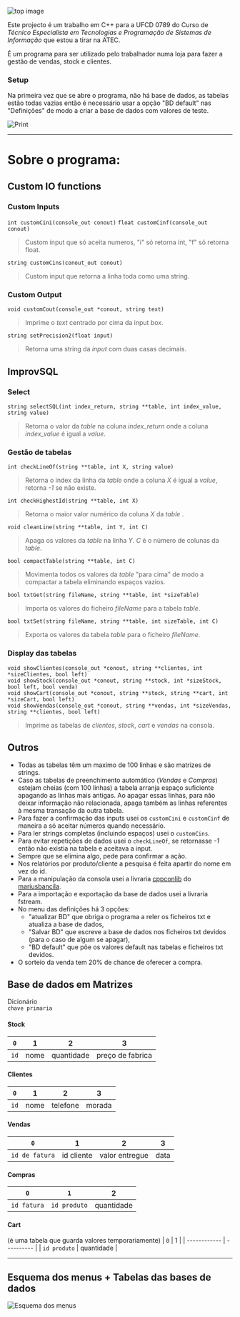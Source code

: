 ![top image](./Other/cabecalho.png)

Este projecto é um trabalho em C++ para a UFCD 0789 do Curso de *Técnico Especialista em Tecnologias e Programação de Sistemas de Informação* que estou a tirar na ATEC.

É um programa para ser utilizado pelo trabalhador numa loja para fazer a gestão de vendas, stock e clientes.

### Setup

Na primeira vez que se abre o programa, não há base de dados, as tabelas estão todas vazias então é necessário usar a opção "BD default" nas "Definições" de modo a criar a base de dados com valores de teste.

![Print](/Other/Print.png)


---

# Sobre o programa:

## Custom IO functions

### Custom Inputs

`int customCini(console_out conout)`
`float customCinf(console_out conout)`
>Custom input que só aceita numeros, "i" só retorna int, "f" só retorna float.

`string customCins(conout_out conout)`
>Custom input que retorna a linha toda como uma string.

### Custom Output

`void customCout(console_out *conout, string text)`
>Imprime o *text* centrado por cima da input box.

`string setPrecision2(float input)`
>Retorna uma string da *input* com duas casas decimais.

## ImprovSQL

### Select

`string selectSQL(int index_return, string **table, int index_value, string value)`
>Retorna o valor da *table* na coluna *index_return* onde a coluna *index_value* é igual a *value*.

### Gestão de tabelas

`int checkLineOf(string **table, int X, string value)` 
>Retorna o index da linha da *table* onde a coluna *X* é igual a *value*, retorna *-1* se não existe.

`int checkHighestId(string **table, int X)`
>Retorna o maior valor numérico da coluna *X* da *table* .

`void cleanLine(string **table, int Y, int C)`
>Apaga os valores da *table* na linha *Y*. *C* é o número de colunas da *table*.

`bool compactTable(string **table, int C)`
>Movimenta todos os valores da *table* "para cima" de modo a compactar a tabela eliminando espaços vazios.

`bool txtGet(string fileName, string **table, int *sizeTable)`
>Importa os valores do ficheiro *fileName* para a tabela *table*.

`bool txtSet(string fileName, string **table, int sizeTable, int C)`
>Exporta os valores da tabela *table* para o ficheiro *fileName*.

### Display das tabelas

`void showClientes(console_out *conout, string **clientes, int *sizeClientes, bool left)`  
`void showStock(console_out *conout, string **stock, int *sizeStock, bool left, bool venda)`  
`void showCart(console_out *conout, string **stock, string **cart, int *sizeCart, bool left)`  
`void showVendas(console_out *conout, string **vendas, int *sizeVendas, string **clientes, bool left)`  
>Imprime as tabelas de *clientes*, *stock*, *cart* e *vendas* na consola.

## Outros

- Todas as tabelas têm um maximo de 100 linhas e são matrizes de strings.
- Caso as tabelas de preenchimento automático (*Vendas* e *Compras*) estejam cheias (com 100 linhas) a tabela arranja espaço suficiente apagando as linhas mais antigas. Ao apagar essas linhas, para não deixar informação não relacionada, apaga também as linhas referentes à mesma transação da outra tabela.
- Para fazer a confirmação das inputs usei os `customCini` e `customCinf` de maneira a só aceitar números quando necessário.
- Para ler strings completas (incluindo espaços) usei o `customCins`.  
- Para evitar repetições de dados usei o `checkLineOf`, se retornasse *-1* então não existia na tabela e aceitava a input.  
- Sempre que se elimina algo, pede para confirmar a ação.
- Nos relatórios por produto/cliente a pesquisa é feita apartir do nome em vez do id.  
- Para a manipulação da consola usei a livraria [cppconlib](https://github.com/mariusbancila/cppconlib) do [mariusbancila](https://github.com/mariusbancila).
- Para a importação e exportação da base de dados usei a livraria fstream.
- No menu das definições há 3 opções: 
  - "atualizar BD" que obriga o programa a reler os ficheiros txt e atualiza a base de dados,
  - "Salvar BD" que escreve a base de dados nos ficheiros txt devidos (para o caso de algum se apagar),
  - "BD default" que põe os valores default nas tabelas e ficheiros txt devidos.
- O sorteio da venda tem 20% de chance de oferecer a compra.



## Base de dados em Matrizes

Dicionário  
`chave primaria`

#### Stock
| `0`  | 1    | 2          | 3                |
| ---- | ---- | ---------- | ---------------- |
| `id` | nome | quantidade | preço de fabrica |

#### Clientes
| `0`  | 1    | 2        | 3      |
| ---- | ---- | -------- | ------ |
| `id` | nome | telefone | morada |

#### Vendas
| `0`            | 1          | 2              | 3    |
| -------------- | ---------- | -------------- | ---- |
| `id de fatura` | id cliente | valor entregue | data |

#### Compras
| `0`         | `1`          | 2          |
| ----------- | ------------ | ---------- |
| `id fatura` | `id produto` | quantidade |

#### Cart
(é uma tabela que guarda valores temporariamente)
| `0`          | 1          |
| ------------ | ---------- |
| `id produto` | quantidade |

---

## Esquema dos menus + Tabelas das bases de dados

![Esquema dos menus](./Other/esquema.png)